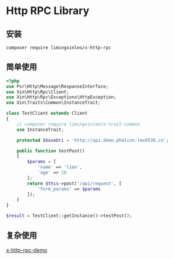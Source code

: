 # Http RPC Library

## 安装
~~~
composer require limingxinleo/x-http-rpc
~~~

## 简单使用
~~~php
<?php
use Psr\Http\Message\ResponseInterface;
use Xin\Http\Rpc\Client;
use Xin\Http\Rpc\Exceptions\HttpException;
use Xin\Traits\Common\InstanceTrait;

class TestClient extends Client
{
    // composer require limingxinleo/x-trait-common
    use InstanceTrait;

    protected $baseUri = 'http://api.demo.phalcon.lmx0536.cn';

    public function testPost()
    {
        $params = [
            'name' => 'limx',
            'age' => 28
        ];
        return $this->post('/api/request', [
            'form_params' => $params
        ]);
    }
}

$result = TestClient::getInstance()->testPost();
~~~

## 复杂使用

[x-http-rpc-demo](https://github.com/Aquarmini/x-http-rpc-demo)